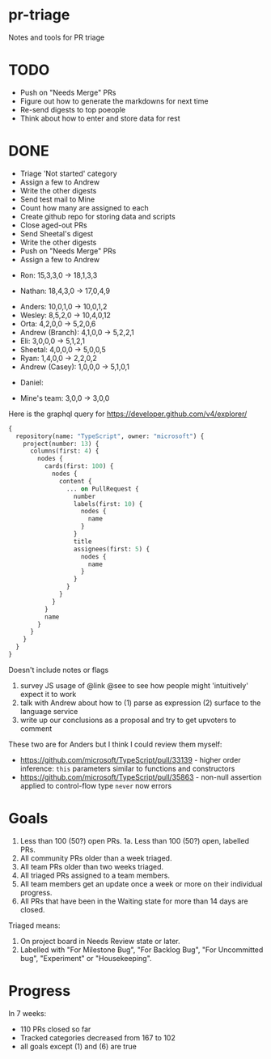 # pr-triage
Notes and tools for PR triage

# TODO #
* Push on "Needs Merge" PRs
* Figure out how to generate the markdowns for next time
* Re-send digests to top poeople
* Think about how to enter and store data for rest

# DONE #
* Triage 'Not started' category
* Assign a few to Andrew
* Write the other digests
* Send test mail to Mine
* Count how many are assigned to each
* Create github repo for storing data and scripts
* Close aged-out PRs
* Send Sheetal's digest
* Write the other digests
* Push on "Needs Merge" PRs
* Assign a few to Andrew

- Ron: 15,3,3,0 -> 18,1,3,3
* Nathan: 18,4,3,0 -> 17,0,4,9
- Anders: 10,0,1,0 -> 10,0,1,2
- Wesley: 8,5,2,0 -> 10,4,0,12
- Orta: 4,2,0,0 -> 5,2,0,6
- Andrew (Branch): 4,1,0,0 -> 5,2,2,1
- Eli: 3,0,0,0 -> 5,1,2,1
- Sheetal: 4,0,0,0 -> 5,0,0,5
- Ryan: 1,4,0,0 -> 2,2,0,2
- Andrew (Casey): 1,0,0,0 -> 5,1,0,1

* Daniel:

- Mine's team: 3,0,0 -> 3,0,0


Here is the graphql query for https://developer.github.com/v4/explorer/

``` graphql
{
  repository(name: "TypeScript", owner: "microsoft") {
    project(number: 13) {
      columns(first: 4) {
        nodes {
          cards(first: 100) {
            nodes {
              content {
                ... on PullRequest {
                  number
                  labels(first: 10) {
                    nodes {
                      name
                    }
                  }
                  title
                  assignees(first: 5) {
                    nodes {
                      name
                    }
                  }
                }
              }
            }
          }
          name
        }
      }
    }
  }
}
```

Doesn't include notes or flags

1. survey JS usage of @link @see to see how people might 'intuitively' expect it to work
2. talk with Andrew about how to (1) parse as expression (2) surface to the language service
3. write up our conclusions as a proposal and try to get upvoters to comment



These two are for Anders but I think I could review them myself:

* https://github.com/microsoft/TypeScript/pull/33139 - higher order inference: `this` parameters similar to functions and constructors
* https://github.com/microsoft/TypeScript/pull/35863 - non-null assertion applied to control-flow type `never` now errors


# Goals #

1. Less than 100 (50?) open PRs.
1a. Less than 100 (50?) open, labelled PRs.
2. All community PRs older than a week triaged.
3. All team PRs older than two weeks triaged.
4. All triaged PRs assigned to a team members.
5. All team members get an update once a week or more on their individual progress.
6. All PRs that have been in the Waiting state for more than 14 days are closed.

Triaged means:

1. On project board in Needs Review state or later.
2. Labelled with "For Milestone Bug", "For Backlog Bug", "For Uncommitted bug", "Experiment" or "Housekeeping".

# Progress #

In 7 weeks:

- 110 PRs closed so far
- Tracked categories decreased from 167 to 102
- all goals except (1) and (6) are true
